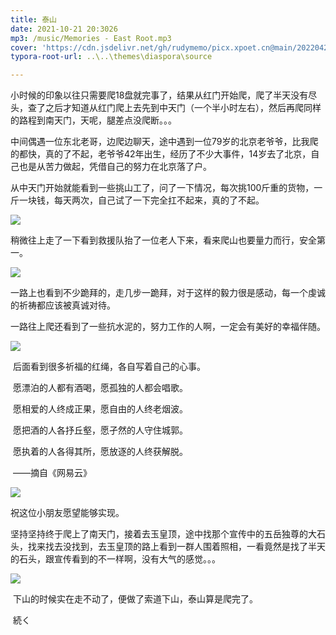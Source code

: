 ```yaml
---
title: 泰山
date: 2021-10-21 20:3026
mp3: /music/Memories - East Root.mp3
cover: 'https://cdn.jsdelivr.net/gh/rudymemo/picx.xpoet.cn@main/20220424/rudy.6smfu276z8w0.jpg'
typora-root-url: ..\..\themes\diaspora\source

---
```


​	小时候的印象以往只需要爬18盘就完事了，结果从红门开始爬，爬了半天没有尽头，查了之后才知道从红门爬上去先到中天门（一个半小时左右），然后再爬同样的路程到南天门，天呢，腿差点没爬断。。。

​	中间偶遇一位东北老哥，边爬边聊天，途中遇到一位79岁的北京老爷爷，比我爬的都快，真的了不起，老爷爷42年出生，经历了不少大事件，14岁去了北京，自己也是从苦力做起，凭借自己的努力在北京落了户。

​	从中天门开始就能看到一些挑山工了，问了一下情况，每次挑100斤重的货物，一斤一块钱，每天两次，自己试了一下完全扛不起来，真的了不起。

<img src="https://i.loli.net/2021/11/08/kBNMb2wV8tSePiJ.jpg"></img>

​	稍微往上走了一下看到救援队抬了一位老人下来，看来爬山也要量力而行，安全第一。

<img src="https://i.loli.net/2021/11/08/q1cRbFdKWCDtuAE.jpg"></img>

​	一路上也看到不少跪拜的，走几步一跪拜，对于这样的毅力很是感动，每一个虔诚的祈祷都应该被真诚对待。

​	一路往上爬还看到了一些抗水泥的，努力工作的人啊，一定会有美好的幸福伴随。

<img src="https://i.loli.net/2021/11/08/RJlLUvC12ODB45I.jpg"></img>

​	后面看到很多祈福的红绳，各自写着自己的心事。

​	愿漂泊的人都有酒喝，愿孤独的人都会唱歌。

​	愿相爱的人终成正果，愿自由的人终老烟波。

​	愿把酒的人各抒丘壑，愿孑然的人守住城郭。

​	愿执着的人各得其所，愿放逐的人终获解脱。

​																		——摘自《网易云》

<img src="https://i.loli.net/2021/11/09/O5c8Vyz264HRibs.jpg"></img>

祝这位小朋友愿望能够实现。

​	坚持坚持终于爬上了南天门，接着去玉皇顶，途中找那个宣传中的五岳独尊的大石头，找来找去没找到，去玉皇顶的路上看到一群人围着照相，一看竟然是找了半天的石头，跟宣传看到的不一样啊，没有大气的感觉。。。

<img src="https://i.loli.net/2021/11/08/b8k3aAZYUvxDSC1.jpg"></img>

​	下山的时候实在走不动了，便做了索道下山，泰山算是爬完了。

​	続く